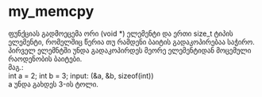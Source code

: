 # my_memcpy  
 ფუნქციას გადმოეცემა ორი (void *) ელემენტი და ერთი size_t ტიპის ელემენტი, რომელშიც წერია თუ რამდენი ბაიტის გადაკოპირებაა საჭირო. პირველ ელემნტში უნდა გადაკოპირდეს მეორე ელემენტიდან მოცემული რაოდენობის ბაიტები.  
 მაგ.:  
 int a = 2;
 int b = 3;
 input: (&a, &b, sizeof(int))   
 a უნდა გახდეს 3-ის ტოლი.
 
 
